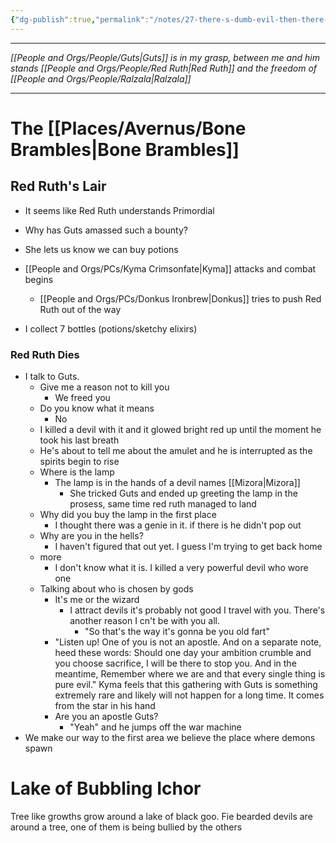 ```yaml
---
{"dg-publish":true,"permalink":"/notes/27-there-s-dumb-evil-then-there-s-smart-evil/"}
---
```


---


*[[People and Orgs/People/Guts\|Guts]] is in my grasp, between me and him stands [[People and Orgs/People/Red Ruth\|Red Ruth]] and the freedom of [[People and Orgs/People/Ralzala\|Ralzala]]*

---


# The [[Places/Avernus/Bone Brambles\|Bone Brambles]]
## Red Ruth's Lair
- It seems like Red Ruth understands Primordial 
- Why has Guts amassed such a bounty?
- She lets us know we can buy potions

- [[People and Orgs/PCs/Kyma Crimsonfate\|Kyma]] attacks and combat begins
	- [[People and Orgs/PCs/Donkus Ironbrew\|Donkus]] tries to push Red Ruth out of the way
- I collect 7 bottles (potions/sketchy elixirs)
### Red Ruth Dies
- I talk to Guts. 
	- Give me a reason not to kill you
		- We freed you
	- Do you know what it means
		- No
	- I killed a devil with it and it glowed bright red up until the moment he took his last breath
	- He's about to tell me about the amulet and he is interrupted as the spirits begin to rise
	- Where is the lamp
		- The lamp is in the hands of a devil names [[Mizora\|Mizora]]
			- She tricked Guts and ended up greeting the lamp in the prosess, same time red ruth managed to land 
	- Why did you buy the lamp in the first place
		- I thought there was a genie in it. if there is he didn't pop out
	- Why are you in the hells?
		- I haven't figured that out yet. I guess I'm trying to get back home
	- more 
		- I don't know what it is. I killed a very powerful devil who wore one 
	- Talking about who is chosen by gods
		- It's me or the wizard
			- I attract devils it's probably not good I travel with you. There's another reason I cn't be with you all. 
				- "So that's the way it's gonna be you old fart"
		- "Listen up! One of you is not an apostle. And on a separate note, heed these words: Should one day your ambition crumble and you choose sacrifice, I will be there to stop you. And in the meantime, Remember where we are and that every single thing is pure evil." Kyma feels that this gathering with Guts is something extremely rare and likely will not happen for a long time. It comes from the star in his hand
		- Are you an apostle Guts?
			- "Yeah" and he jumps off the war machine 
- We make our way to the first area we believe the place where demons spawn

# Lake of Bubbling Ichor
Tree like growths grow around a lake of black goo. Fie bearded devils are around a tree, one of them is being bullied by the others